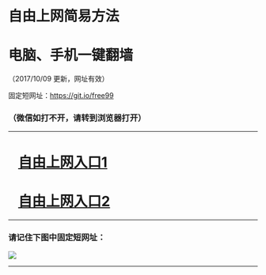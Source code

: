 ﻿# 自由上网简易方法

# 电脑、手机一键翻墙

（2017/10/09 更新，网址有效）

固定短网址：https://git.io/free99

### （微信如打不开，请转到浏览器打开）


***





# &nbsp;&nbsp; <a href="http://ft2552821012.fwq-tz-1001.info/fwqtz01.html?t=100900120985 " target="_blank">自由上网入口1</a>
# &nbsp;&nbsp; <a href="http://ft1337023073.fwq-tz-1002.info/fwqtz02.html?t=100900119019 " target="_blank">自由上网入口2</a>
***

### 请记住下图中固定短网址：

<img src="https://s3-us-west-2.amazonaws.com/fwq-1001/yjfq-20170905okok.png" /> 


***


